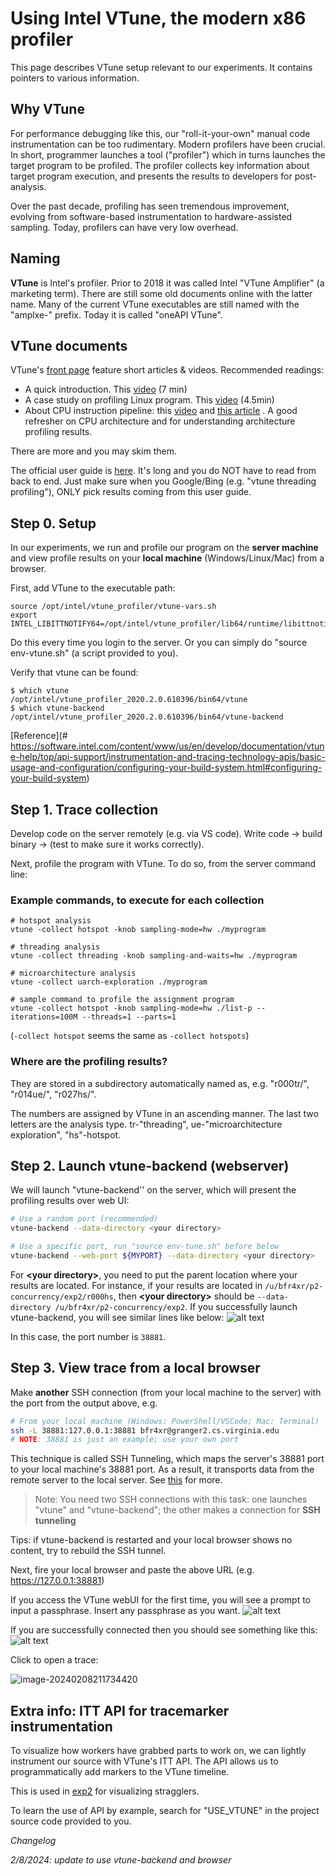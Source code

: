 # Using Intel VTune, the modern x86 profiler

This page describes VTune setup relevant to our experiments. It contains pointers to various information. 

## Why VTune

For performance debugging like this, our "roll-it-your-own" manual code instrumentation can be too rudimentary. Modern profilers have been crucial. In short, programmer launches a tool ("profiler") which in turns launches the target program to be profiled. The profiler collects key information about target program execution, and presents the results to developers for post-analysis.

Over the past decade, profiling has seen tremendous improvement, evolving from software-based instrumentation to hardware-assisted sampling. Today, profilers can have very low overhead. 

## Naming

**VTune** is Intel's profiler. Prior to 2018 it was called Intel "VTune Amplifier" (a marketing term). There are still some old documents online with the latter name. Many of the current VTune executables are still named with the "amplxe-" prefix. Today it is called "oneAPI VTune". 

## VTune documents

VTune's [front page](https://software.intel.com/content/www/us/en/develop/tools/vtune-profiler/get-started.html) feature short articles & videos. Recommended readings: 

* A quick introduction. This [video](https://software.intel.com/content/www/us/en/develop/videos/introduction-to-intel-vtune-amplifier.html) (7 min)
* A case study on profiling Linux program. This [video](https://software.intel.com/content/www/us/en/develop/videos/finding-application-hotspots-on-a-linux-system-with-intel-vtune-amplifier-xe.html) (4.5min)
* About CPU instruction pipeline: this [video](https://techdecoded.intel.io/quickhits/what-you-need-to-know-about-the-instruction-pipeline/?elq_cid=3074796&erpm_id=5831526#gs.9eq2sk) and [this article](https://techdecoded.intel.io/resources/understanding-the-instruction-pipeline/?-1882156948.1541449095&erpm_id=3147218&elq_cid=3074796&erpm_id=5831526#gs.9ee57j) . A good refresher on CPU architecture and for understanding architecture profiling results. 

There are more and you may skim them.

The official user guide is [here](https://software.intel.com/content/www/us/en/develop/documentation/vtune-help/top.html). It's long and you do NOT have to read from back to end. Just make sure when you Google/Bing (e.g. "vtune threading profiling"), ONLY pick results coming from this user guide. 

## Step 0. Setup
In our experiments, we run and profile our program on the **server machine** and view profile results on your **local machine** (Windows/Linux/Mac) from a browser.

First, add VTune to the executable path: 

```
source /opt/intel/vtune_profiler/vtune-vars.sh
export INTEL_LIBITTNOTIFY64=/opt/intel/vtune_profiler/lib64/runtime/libittnotify_collector.so
```

Do this every time you login to the server. Or you can simply do "source env-vtune.sh" (a script provided to you). 

Verify that vtune can be found: 

```
$ which vtune
/opt/intel/vtune_profiler_2020.2.0.610396/bin64/vtune
$ which vtune-backend
/opt/intel/vtune_profiler_2020.2.0.610396/bin64/vtune-backend
```

[Reference](# https://software.intel.com/content/www/us/en/develop/documentation/vtune-help/top/api-support/instrumentation-and-tracing-technology-apis/basic-usage-and-configuration/configuring-your-build-system.html#configuring-your-build-system) 

## Step 1. Trace collection

Develop code on the server remotely (e.g. via VS code). Write code -> build binary -> (test to make sure it works correctly). 

Next, profile the program with VTune. To do so, from the server command line: 

### Example commands, to execute for each collection

```
# hotspot analysis
vtune -collect hotspot -knob sampling-mode=hw ./myprogram

# threading analysis
vtune -collect threading -knob sampling-and-waits=hw ./myprogram

# microarchitecture analysis
vtune -collect uarch-exploration ./myprogram

# sample command to profile the assignment program
vtune -collect hotspot -knob sampling-mode=hw ./list-p --iterations=100M --threads=1 --parts=1
```

(``-collect hotspot`` seems the same as ``-collect hotspots``)

### Where are the profiling results?

They are stored in a subdirectory automatically named as, e.g. "r000tr/", "r014ue/", "r027hs/". 

The numbers are assigned by VTune in an ascending manner. The last two letters are the analysis type. tr-"threading", ue-"microarchitecture exploration", "hs"-hotspot. 

## Step 2. Launch vtune-backend (webserver)

We will launch "vtune-backend'' on the server, which will present the profiling results over web UI: 

```bash
# Use a random port (recommended)
vtune-backend --data-directory <your directory> 

# Use a specific port, run "source env-tune.sh" before below 
vtune-backend --web-port ${MYPORT} --data-directory <your directory>
```

For **\<your directory\>**, you need to put the parent location where your results are located. For instance, if your results are located in `/u/bfr4xr/p2-concurrency/exp2/r000hs`, then **\<your directory\>** should be `--data-directory /u/bfr4xr/p2-concurrency/exp2`.
If you successfully launch vtune-backend, you will see similar lines like below:
![alt text](figures/vtune-backend.png)

In this case, the port number is `38881`. 

## Step 3. View trace from a local browser

Make **another** SSH connection (from your local machine to the server) with the port from the output above, e.g. 

```bash
# From your local machine (Windows: PowerShell/VSCode; Mac: Terminal)
ssh -L 38881:127.0.0.1:38881 bfr4xr@granger2.cs.virginia.edu
# NOTE: 38881 is just an example; use your own port
```

This technique is called SSH Tunneling, which maps the server's 38881 port to your local machine's 38881 port. As a result, it transports data from the remote server to the local server. See [this](https://www.ssh.com/academy/ssh/tunneling) for more. 

> Note: You need two SSH connections with this task: one launches "vtune" and "vtune-backend"; the other makes a connection for **SSH tunneling**

Tips: if vtune-backend is restarted and your local browser shows no content, try to rebuild the SSH tunnel. 

Next, fire your local browser and paste the above URL (e.g. https://127.0.0.1:38881)

If you access the VTune webUI for the first time, you will see a prompt to input a passphrase. Insert any passphrase as you want.
![alt text](figures/vtune-passphrase.png)

If you are successfully connected then you should see something like this:
![alt text](figures/vtune-viewer.png)

Click to open a trace: 

![image-20240208211734420](figures\image-20240208211734420.png)

## Extra info: ITT API for tracemarker instrumentation

<!---- TODO--->

To visualize how workers have grabbed parts to work on, we can lightly instrument our source with VTune's ITT API. The API allows us to programmatically add markers to the VTune timeline. 

This is used in [exp2](./exp2.md#attempt-3-eliminate-stragglers-list-pml) for visualizing stragglers. 

To learn the use of API by example, search for "USE_VTUNE" in the project source code provided to you.



*Changelog*

*2/8/2024: update to use vtune-backend and browser* 
